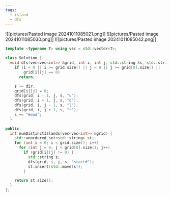 ```yaml
---
tags:
  - island
  - dfs
---
```

![[pictures/Pasted image 20241011085021.png]]
![[pictures/Pasted image 20241011085030.png]]
![[pictures/Pasted image 20241011085042.png]]


```c++
template <typename T> using vec = std::vector<T>;

class Solution {
  void dfs(vec<vec<int>> &grid, int i, int j, std::string &s, std::string dir) {
    if (i < 0 || i >= grid.size() || j < 0 || j >= grid[0].size() ||
        grid[i][j] == 0)
      return;

    s += dir;
    grid[i][j] = 0;
    dfs(grid, i - 1, j, s, "u");
    dfs(grid, i + 1, j, s, "d");
    dfs(grid, i, j - 1, s, "l");
    dfs(grid, i, j + 1, s, "r");
    s += "#end";
  }

public:
  int numDistinctIslands(vec<vec<int>> &grid) {
    std::unordered_set<std::string> st;
    for (int i = 0; i < grid.size(); i++)
      for (int j = 0; j < grid[0].size(); j++)
        if (grid[i][j] != 0) {
          std::string s;
          dfs(grid, i, j, s, "start#");
          st.insert(std::move(s));
        }

    return st.size();
  }
};
```
